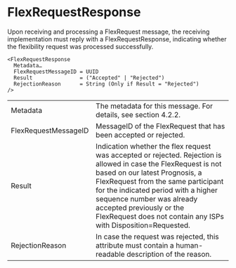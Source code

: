 # FlexRequestResponse

Upon receiving and processing a FlexRequest message, the receiving implementation must reply with a FlexRequestResponse, indicating whether the flexibility request was processed successfully.

```
<FlexRequestResponse
  Metadata…
  FlexRequestMessageID = UUID
  Result               = ("Accepted" | "Rejected")
  RejectionReason      = String (Only if Result = "Rejected")
/>
```

|                      |                                                                                                                                                                                                                                                                                                                                                          |
|----------------------|----------------------------------------------------------------------------------------------------------------------------------------------------------------------------------------------------------------------------------------------------------------------------------------------------------------------------------------------------------|
| Metadata             | The metadata for this message. For details, see section 4.2.2.                                                                                                                                                                                                                                                                                           |
| FlexRequestMessageID | MessageID of the FlexRequest that has been accepted or rejected.                                                                                                                                                                                                                                                                                         |
| Result               | Indication whether the flex request was accepted or rejected. Rejection is allowed in case the FlexRequest is not based on our latest Prognosis, a FlexRequest from the same participant for the indicated period with a higher sequence number was already accepted previously or the FlexRequest does not contain any ISPs with Disposition=Requested. |
| RejectionReason      | In case the request was rejected, this attribute must contain a human-readable description of the reason.                                                                                                                                                                                                                                                |
